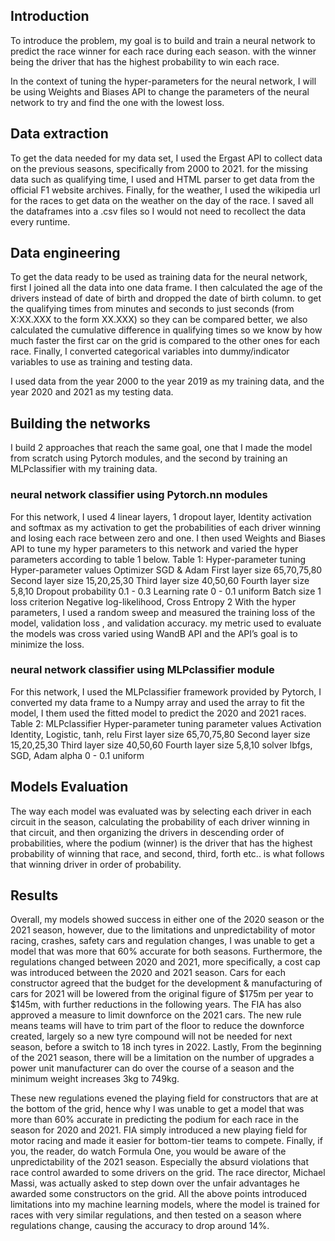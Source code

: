 ## Introduction
To introduce the problem, my goal is to build and train a neural network to predict the race winner
for each race during each season. with the winner being the driver that has the highest probability to
win each race.

In the context of tuning the hyper-parameters for the neural network, I will be using Weights and
Biases API to change the parameters of the neural network to try and find the one with the lowest
loss.

## Data extraction
To get the data needed for my data set, I used the Ergast API to collect data on the previous seasons,
specifically from 2000 to 2021. for the missing data such as qualifying time, I used and HTML parser
to get data from the official F1 website archives. Finally, for the weather, I used the wikipedia url for
the races to get data on the weather on the day of the race.
I saved all the dataframes into a .csv files so I would not need to recollect the data every runtime.
## Data engineering
To get the data ready to be used as training data for the neural network, first I joined all the data into
one data frame.
I then calculated the age of the drivers instead of date of birth and dropped the date of birth column.
to get the qualifying times from minutes and seconds to just seconds (from X:XX.XXX to the form
XX.XXX) so they can be compared better, we also calculated the cumulative difference in qualifying
times so we know by how much faster the first car on the grid is compared to the other ones for each
race.
Finally, I converted categorical variables into dummy/indicator variables to use as training and testing
data.

I used data from the year 2000 to the year 2019 as my training data, and the year 2020 and 2021 as
my testing data.

## Building the networks
I build 2 approaches that reach the same goal, one that I made the model from scratch using Pytorch
modules, and the second by training an MLPclassifier with my training data.
### neural network classifier using Pytorch.nn modules
For this network, I used 4 linear layers, 1 dropout layer, Identity activation and softmax as my
activation to get the probabilities of each driver winning and losing each race between zero and one.
I then used Weights and Biases API to tune my hyper parameters to this network and varied the hyper
parameters according to table 1 below.
Table 1: Hyper-parameter tuning
Hyper-parameter values
Optimizer SGD & Adam
First layer size 65,70,75,80
Second layer size 15,20,25,30
Third layer size 40,50,60
Fourth layer size 5,8,10
Dropout probability 0.1 - 0.3
Learning rate 0 - 0.1 uniform
Batch size 1
loss criterion Negative log-likelihood, Cross Entropy
2
With the hyper parameters, I used a random sweep and measured the training loss of the model,
validation loss , and validation accuracy. my metric used to evaluate the models was cross varied
using WandB API and the API’s goal is to minimize the loss.
### neural network classifier using MLPclassifier module
For this network, I used the MLPclassifier framework provided by Pytorch, I converted my data
frame to a Numpy array and used the array to fit the model, I them used the fitted model to predict
the 2020 and 2021 races.
Table 2: MLPclassifier Hyper-parameter tuning
parameter values
Activation Identity, Logistic, tanh, relu
First layer size 65,70,75,80
Second layer size 15,20,25,30
Third layer size 40,50,60
Fourth layer size 5,8,10
solver lbfgs, SGD, Adam
alpha 0 - 0.1 uniform
## Models Evaluation
The way each model was evaluated was by selecting each driver in each circuit in the season,
calculating the probability of each driver winning in that circuit, and then organizing the drivers
in descending order of probabilities, where the podium (winner) is the driver that has the highest
probability of winning that race, and second, third, forth etc.. is what follows that winning driver in
order of probability.

## Results
Overall, my models showed success in either one of the 2020 season or the 2021 season, however,
due to the limitations and unpredictability of motor racing, crashes, safety cars and regulation
changes, I was unable to get a model that was more that 60% accurate for both seasons.
Furthermore, the regulations changed between 2020 and 2021, more specifically, a cost cap was
introduced between the 2020 and 2021 season. Cars for each constructor agreed that the budget for
the development & manufacturing of cars for 2021 will be lowered from the original figure of $175m
per year to $145m, with further reductions in the following years.
The FIA has also approved a measure to limit downforce on the 2021 cars. The new rule means teams
will have to trim part of the floor to reduce the downforce created, largely so a new tyre compound
will not be needed for next season, before a switch to 18 inch tyres in 2022.
Lastly, From the beginning of the 2021 season, there will be a limitation on the number of upgrades a
power unit manufacturer can do over the course of a season and the minimum weight increases 3kg
to 749kg.

These new regulations evened the playing field for constructors that are at the bottom of the grid,
hence why I was unable to get a model that was more than 60% accurate in predicting the podium for
each race in the season for 2020 and 2021. FIA simply introduced a new playing field for motor
racing and made it easier for bottom-tier teams to compete.
Finally, if you, the reader, do watch Formula One, you would be aware of the unpredictability of the
2021 season. Especially the absurd violations that race control awarded to some drivers on the grid.
The race director, Michael Massi, was actually asked to step down over the unfair advantages he
awarded some constructors on the grid.
All the above points introduced limitations into my machine learning models, where the model is
trained for races with very similar regulations, and then tested on a season where regulations change,
causing the accuracy to drop around 14%.
